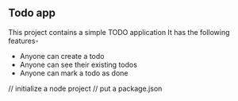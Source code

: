 ## Todo app

This project contains a simple TODO application
It has the following features-

- Anyone can create a todo
- Anyone can see their existing todos
- Anyone can mark a todo as done

// initialize a node project
// put a package.json